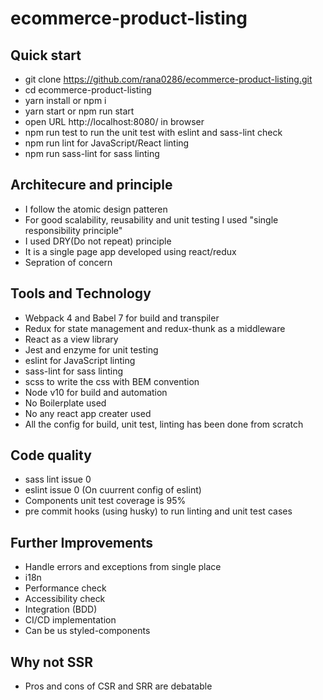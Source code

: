 # ecommerce-product-listing

## Quick start
- git clone https://github.com/rana0286/ecommerce-product-listing.git
- cd ecommerce-product-listing
- yarn install or npm i
- yarn start or npm run start
- open URL http://localhost:8080/ in browser
- npm run test to run the unit test with eslint and sass-lint check
- npm run lint for JavaScript/React linting
- npm run sass-lint for sass linting


## Architecure and principle
- I follow the atomic design patteren
- For good scalability, reusability and unit testing I used "single responsibility principle"
- I used DRY(Do not repeat) principle
- It is a single page app developed using react/redux
- Sepration of concern

## Tools and Technology
- Webpack 4 and Babel 7 for build and transpiler
- Redux for state management and redux-thunk as a middleware
- React as a view library
- Jest and enzyme for unit testing
- eslint for JavaScript linting
- sass-lint for sass linting
- scss to write the css with BEM convention
- Node v10 for build and automation
- No Boilerplate used
- No any react app creater used
- All the config for build, unit test, linting has been done from scratch

## Code quality
- sass lint issue 0
- eslint issue 0 (On cuurrent config of eslint)
- Components unit test coverage is 95%
- pre commit hooks (using husky) to run linting and unit test cases

## Further Improvements
- Handle errors and exceptions from single place
- i18n
- Performance check
- Accessibility check
- Integration (BDD)
- CI/CD implementation
- Can be us styled-components

## Why not SSR
- Pros and cons of CSR and SRR are debatable

